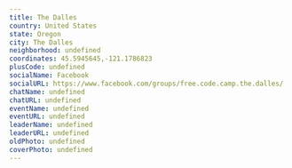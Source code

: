 ```yaml
---
title: The Dalles
country: United States
state: Oregon
city: The Dalles
neighborhood: undefined
coordinates: 45.5945645,-121.1786823
plusCode: undefined
socialName: Facebook
socialURL: https://www.facebook.com/groups/free.code.camp.the.dalles/
chatName: undefined
chatURL: undefined
eventName: undefined
eventURL: undefined
leaderName: undefined
leaderURL: undefined
oldPhoto: undefined
coverPhoto: undefined
---
```

